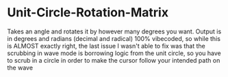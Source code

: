 # Unit-Circle-Rotation-Matrix
Takes an angle and rotates it by however many degrees you want. Output is in degrees and radians (decimal and radical)
100% vibecoded, so while this is ALMOST exactly right, the last issue I wasn't able to fix was that the scrubbing in wave mode is borrowing logic from the unit circle, so you have to scrub in a circle in order to make the cursor follow your intended path on the wave
